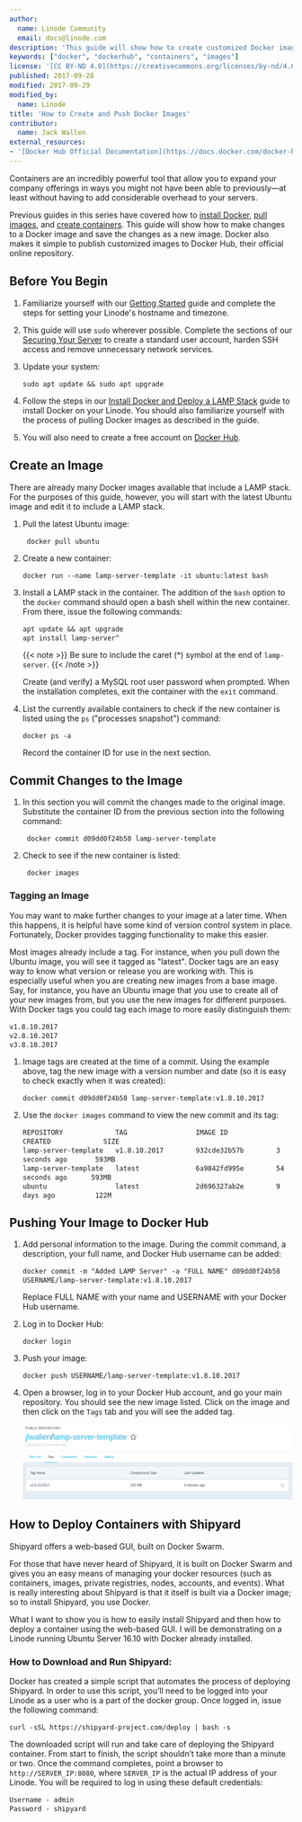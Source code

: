 ```yaml
---
author:
  name: Linode Community
  email: docs@linode.com
description: 'This guide will show how to create customized Docker images and publish them to Docker Hub, the official Docker repository.'
keywords: ["docker", "dockerhub", "containers", "images"]
license: '[CC BY-ND 4.0](https://creativecommons.org/licenses/by-nd/4.0)'
published: 2017-09-28
modified: 2017-09-29
modified_by:
  name: Linode
title: 'How to Create and Push Docker Images'
contributor:
  name: Jack Wallen
external_resources:
- '[Docker Hub Official Documentation](https://docs.docker.com/docker-hub/)'
---
```



Containers are an incredibly powerful tool that allow you to expand your company offerings in ways you might not have been able to previously—at least without having to add considerable overhead to your servers.

Previous guides in this series have covered how to [install Docker](/docs/applications/containers/how-to-install-docker-and-deploy-a-lamp-stack), [pull images](/docs/applications/containers/how-to-install-docker-and-pull-images-for-container-deployment), and [create containers](/docs/applications/containers/how-to-use-dockerfiles). This guide will show how to make changes to a Docker image and save the changes as a new image. Docker also makes it simple to publish customized images to Docker Hub, their official online repository.

## Before You Begin

1.  Familiarize yourself with our [Getting Started](/docs/getting-started) guide and complete the steps for setting your Linode's hostname and timezone.

2.  This guide will use `sudo` wherever possible. Complete the sections of our [Securing Your Server](/docs/security/securing-your-server) to create a standard user account, harden SSH access and remove unnecessary network services.

3.  Update your system:

        sudo apt update && sudo apt upgrade

4.  Follow the steps in our [Install Docker and Deploy a LAMP Stack](/docs/applications/containers/how-to-install-docker-and-deploy-a-lamp-stack) guide to install Docker on your Linode. You should also familiarize yourself with the process of pulling Docker images as described in the guide.

5.  You will also need to create a free account on [Docker Hub](https://hub.docker.com/).

## Create an Image

There are already many Docker images available that include a LAMP stack. For the purposes of this guide, however, you will start with the latest Ubuntu image and edit it to include a LAMP stack.

1. Pull the latest Ubuntu image:

        docker pull ubuntu

2.  Create a new container:

        docker run --name lamp-server-template -it ubuntu:latest bash

3.  Install a LAMP stack in the container. The addition of the `bash` option to the `docker` command should open a bash shell within the new container. From there, issue the following commands:

        apt update && apt upgrade
        apt install lamp-server^

    {{< note >}}
Be sure to include the caret (**^**) symbol at the end of `lamp-server`.
{{< /note >}}

    Create (and verify) a MySQL root user password when prompted. When the installation completes, exit the container with the `exit` command.

4.  List the currently available containers to check if the new container is listed using the `ps` ("processes snapshot") command:

        docker ps -a

      Record the container ID for use in the next section.


## Commit Changes to the Image

1. In this section you will commit the changes made to the original image. Substitute the container ID from the previous section into the following command:

        docker commit d09dd0f24b58 lamp-server-template

2. Check to see if the new container is listed:

        docker images

### Tagging an Image

You may want to make further changes to your image at a later time. When this happens, it is helpful have some kind of version control system in place. Fortunately, Docker provides tagging functionality to make this easier.

Most images already include a tag. For instance, when you pull down the Ubuntu image, you will see it tagged as "latest". Docker tags are an easy way to know what version or release you are working with. This is especially useful when you are creating new images from a base image. Say, for instance, you have an Ubuntu image that you use to create all of your new images from, but you use the new images for different purposes. With Docker tags you could tag each image to more easily distinguish them:

    v1.8.10.2017
    v2.8.10.2017
    v3.8.10.2017

1.  Image tags are created at the time of a commit. Using the example above, tag the new image with a version number and date (so it is easy to check exactly when it was created):

        docker commit d09dd0f24b58 lamp-server-template:v1.8.10.2017

2.  Use the `docker images` command to view the new commit and its tag:


        REPOSITORY             TAG                 IMAGE ID            CREATED             SIZE
        lamp-server-template   v1.8.10.2017        932cde32b57b        3 seconds ago       593MB
        lamp-server-template   latest              6a9842fd995e        54 seconds ago      593MB
        ubuntu                 latest              2d696327ab2e        9 days ago          122M

## Pushing Your Image to Docker Hub

1.  Add personal information to the image. During the commit command, a description, your full name, and Docker Hub username can be added:

        docker commit -m "Added LAMP Server" -a "FULL NAME" d09dd0f24b58 USERNAME/lamp-server-template:v1.8.10.2017
    Replace FULL NAME with your name and USERNAME with your Docker Hub username.

2.  Log in to Docker Hub:

        docker login

3.  Push your image:

        docker push USERNAME/lamp-server-template:v1.8.10.2017

4.  Open a browser, log in to your Docker Hub account, and go your main repository. You should see the new image listed. Click on the image and then click on the `Tags` tab and you will see the added tag.


    ![Image on Docker Hub](/docs/assets/docker/dockerdev3.jpg)


## How to Deploy Containers with Shipyard

Shipyard offers a web-based GUI, built on Docker Swarm.

For those that have never heard of Shipyard, it is built on Docker Swarm and gives you an easy means of managing your docker resources (such as containers, images, private registries, nodes, accounts, and events). What is really interesting about Shipyard is that it itself is built via a Docker image; so to install Shipyard, you use Docker.

What I want to show you is how to easily install Shipyard and then how to deploy a container using the web-based GUI. I will be demonstrating on a Linode running Ubuntu Server 16.10 with Docker already installed.

### How to Download and Run Shipyard:

Docker has created a simple script that automates the process of deploying Shipyard. In order to use this script, you’ll need to be logged into your Linode as a user who is a part of the docker group. Once logged in, issue the following command:

    curl -sSL https://shipyard-project.com/deploy | bash -s

The downloaded script will run and take care of deploying the Shipyard container. From start to finish, the script shouldn’t take more than a minute or two. Once the command completes, point a browser to `http://SERVER_IP:8080`, where `SERVER_IP` is the actual IP address of your Linode. You will be required to log in using these default credentials:

    Username - admin
    Password - shipyard
